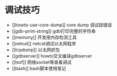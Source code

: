 # 调试技巧

* [[howto-use-core-dump]] core dump 调试段错误
* [[gdb-print-string]] gdb打印完整的字符串
* [[memony]] 开发用内存检测工具
* [[netcat]] netcat调试以太网程序
* [[tcpdump]] 以太网抓包
* [[gdbserver]] howto交叉编译gdbserver
* [[lsof]] 网络socket等查看调试
* [[bash]] bash脚本使用笔记